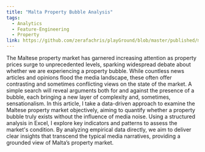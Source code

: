```yaml
---
title: "Malta Property Bubble Analysis"
tags:
  - Analytics
  - Feature-Engineering
  - Property
link: https://github.com/zerafachris/playGround/blob/master/published/maltaPropertyBubble/readme.md
---
```


The Maltese property market has garnered increasing attention as property prices surge to unprecedented levels, sparking widespread debate about whether we are experiencing a property bubble. While countless news articles and opinions flood the media landscape, these often offer contrasting and sometimes conflicting views on the state of the market. A simple search will reveal arguments both for and against the presence of a bubble, each bringing a new layer of complexity and, sometimes, sensationalism. In this article, I take a data-driven approach to examine the Maltese property market objectively, aiming to quantify whether a property bubble truly exists without the influence of media noise. Using a structured analysis in Excel, I explore key indicators and patterns to assess the market's condition. By analyzing empirical data directly, we aim to deliver clear insights that transcend the typical media narratives, providing a grounded view of Malta’s property market.
